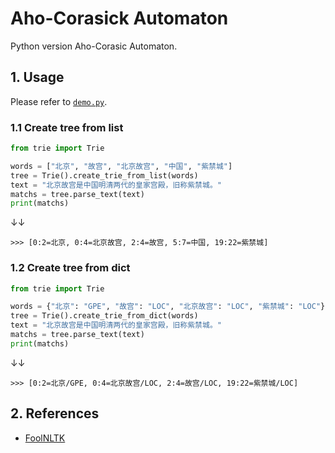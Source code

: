 # Aho-Corasick Automaton

Python version Aho-Corasic Automaton.

## 1. Usage

Please refer to [`demo.py`](https://github.com/liu-nlper/AhoCorasickAutomation/blob/master/demo.py).

### 1.1 Create tree from list

```python
from trie import Trie

words = ["北京", "故宫", "北京故宫", "中国", "紫禁城"]
tree = Trie().create_trie_from_list(words)
text = "北京故宫是中国明清两代的皇家宫殿，旧称紫禁城。"
matchs = tree.parse_text(text)
print(matchs)
```
↓↓

    >>> [0:2=北京, 0:4=北京故宫, 2:4=故宫, 5:7=中国, 19:22=紫禁城]

### 1.2 Create tree from dict

```python
from trie import Trie

words = {"北京": "GPE", "故宫": "LOC", "北京故宫": "LOC", "紫禁城": "LOC"}
tree = Trie().create_trie_from_dict(words)
text = "北京故宫是中国明清两代的皇家宫殿，旧称紫禁城。"
matchs = tree.parse_text(text)
print(matchs)
```
↓↓

    >>> [0:2=北京/GPE, 0:4=北京故宫/LOC, 2:4=故宫/LOC, 19:22=紫禁城/LOC]

## 2. References

  - [FoolNLTK](https://github.com/rockyzhengwu/FoolNLTK)
